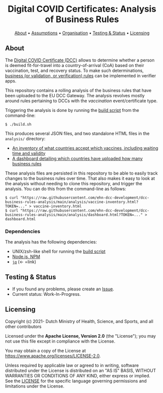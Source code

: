 <h1 align="center">
 Digital COVID Certificates: Analysis of Business Rules
</h1>

<p align="center">
    <a href="#about">About</a> •
    <a href="#assumptions">Assumptions</a> •
    <a href="#organisation">Organisation</a> •
    <a href="#testing--status">Testing & Status</a> •
    <a href="#licensing">Licensing</a>
</p>


## About

The [Digital COVID Certificate (DCC)](https://ec.europa.eu/info/live-work-travel-eu/coronavirus-response/safe-covid-19-vaccines-europeans/eu-digital-covid-certificate_en) allows to determine whether a person is deemed fit-for-travel into a country-of-arrival (CoA) based on their vaccination, test, and recovery status.
To make such determinations, [business (or validation, or verification) rules](https://github.com/ehn-dcc-development/dgc-business-rules) can be implemented in verifier apps.

This repository contains a rolling analysis of the business rules that have been uploaded to the EU DCC Gateway.
The analysis revolves mostly around rules pertaining to DCCs with the _vaccination_ event/certificate type.

Triggering the analysis is done by running the [build script](./build.sh) from the command-line:

    $ ./build.sh

This produces several JSON files, and two standalone HTML files in the `analysis/` directory:

* [An inventory of what countries accept which vaccines, including waiting time and validity](./analysis/vaccine-inventory.html)
* [A dashboard detailing which countries have uploaded how many business rules](./analysis/dashboard.html)

These analysis files are persisted in this repository to be able to easily track changes to the business rules over time.
That also makes it easy to look at the analysis without needing to clone this repository, and trigger the analysis.
You can do this from the command-line as follows:

    $ curl "https://raw.githubusercontent.com/ehn-dcc-development/dcc-business-rules-analysis/main/analysis/vaccine-inventory.html?TOKEN=..." > vaccine-inventory.html
    $ curl "https://raw.githubusercontent.com/ehn-dcc-development/dcc-business-rules-analysis/main/analysis/dashboard.html?TOKEN=..." > dashboard.html


### Dependencies

The analysis has the following dependencies:

* UNIX/zsh-like shell for running the [build script](./build.sh)
* [Node.js, NPM](https://nodejs.org/en/)
* [`jq`](https://stedolan.github.io/jq/) (&larr; =link)


## Testing & Status

- If you found any problems, please create an [Issue](/../../issues).
- Current status: Work-In-Progress.


## Licensing

Copyright (c) 2021- Dutch Ministry of Health, Science, and Sports, and all other contributors

Licensed under the **Apache License, Version 2.0** (the "License"); you may not use this file except in compliance with the License.

You may obtain a copy of the License at https://www.apache.org/licenses/LICENSE-2.0.

Unless required by applicable law or agreed to in writing, software distributed under the License is distributed on an "AS IS" 
BASIS, WITHOUT WARRANTIES OR CONDITIONS OF ANY KIND, either express or implied. See the [LICENSE](./LICENSE) for the specific 
language governing permissions and limitations under the License.

